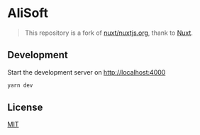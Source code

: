 # AliSoft
> This repository is a fork of [nuxt/nuxtjs.org](https://github.com/nuxt/nuxtjs.org), thank to [Nuxt](nuxtjs.org).

## Development

Start the development server on [http://localhost:4000](http://localhost:4000)

```bash
yarn dev
```

## License

[MIT](./LICENSE.md)
